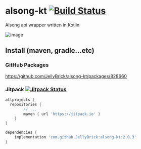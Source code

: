 # alsong-kt [![Build Status](https://github.com/JellyBrick/alsong-kt/workflows/Java%20CI/badge.svg)](https://github.com/JellyBrick/alsong-kt/actions)

Alsong api wrapper written in Kotlin

![image](https://user-images.githubusercontent.com/16558115/120776119-d5d47380-c55e-11eb-8e38-cab7de34b617.png)

## Install (maven, gradle...etc)

### GitHub Packages

https://github.com/JellyBrick/alsong-kt/packages/828660

### Jitpack [![Jitpack Status](https://jitpack.io/v/JellyBrick/alsong-kt.svg)](https://jitpack.io/#JellyBrick/alsong-kt)

```groovy
allprojects {
  repositories {
		// ...
		maven { url 'https://jitpack.io' }
	}
}
```

```groovy
dependencies {
    implementation 'com.github.JellyBrick:alsong-kt:2.0.3'
}
```

